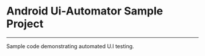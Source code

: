 Android Ui-Automator Sample Project
===================================
***
Sample code demonstrating automated U.I testing.

